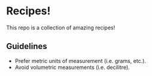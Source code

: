 # Recipes!

This repo is a collection of amazing recipes!

## Guidelines

* Prefer metric units of measurement (i.e. grams, etc.).
* Avoid volumetric measurements (i.e. decilitre).
